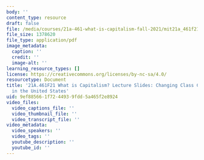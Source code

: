 ```yaml
---
body: ''
content_type: resource
draft: false
file: /media/courses/21a-461-what-is-capitalism-fall-2021/mit21a_461f21_sess10.pdf
file_size: 1378620
file_type: application/pdf
image_metadata:
  caption: ''
  credit: ''
  image-alt: ''
learning_resource_types: []
license: https://creativecommons.org/licenses/by-nc-sa/4.0/
resourcetype: Document
title: '21A.461F21 What is Capitalism? Lecture Slides: Changing Class Configurations
  in the United States'
uid: 9ef88566-1f72-4493-9fdd-5a465f2e8924
video_files:
  video_captions_file: ''
  video_thumbnail_file: ''
  video_transcript_file: ''
video_metadata:
  video_speakers: ''
  video_tags: ''
  youtube_description: ''
  youtube_id: ''
---
```


